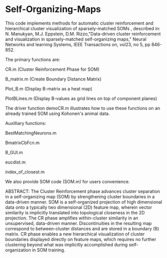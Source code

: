 Self-Organizing-Maps
====================

This code implements methods for automatic cluster reinforcement and hierarchical cluster visualization of sparsely-matched SOMs , described in: N. Manukyan, M.J. Eppstein, D.M. Rizzo,"Data-driven cluster reinforcement and visualization in sparsely-matched self-organizing maps," Neural Networks and learning Systems, IEEE Transactions on, vol23, no 5, pp 846-852.

The primary functions are:

CR.m (Cluster Reinforcement Phase for SOM)

B_matrix.m (Create Boundary Distance Matrix)

Plot_B.m (Display B-matrix as a heat map)

PlotBLines.m (Display B-values as grid lines on top of component planes)

The driver function demoCR.m illustrates how to use these functions on an already trained SOM using Kohonen's animal data.

Auxilliary functions:

BestMatchingNeurons.m

BmatrixCbFcn.m

B_GUI.m

eucdist.m

index_of_closest.m

We also provide SOM code (SOM.m) for users convenience.

ABSTRACT: The Cluster Reinforcement phase advances cluster separation in a self-organizing map (SOM) by strengthening cluster boundaries in a data-driven manner. SOM is a self-organized projection of high dimensional data onto a typically two dimensional (2D) feature map, wherein vector similarity is implicitly translated into topological closeness in the 2D projection. The CR phase amplifies within-cluster similarity in an unsupervised, data-driven manner. Discontinuities in the resulting map correspond to between-cluster distances and are stored in a boundary (B) matrix. CR phase enables a new hierarchical visualization of cluster boundaries displayed directly on feature maps, which requires no further clustering beyond what was implicitly accomplished during self-organization in SOM training. 
